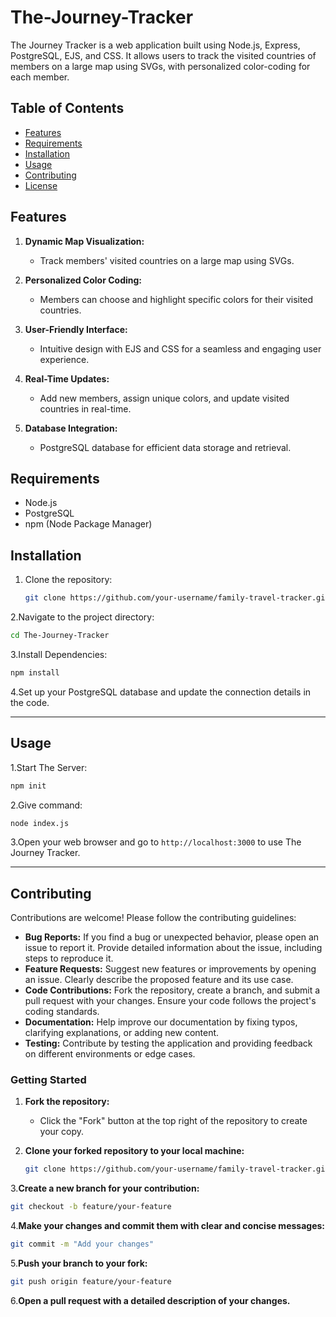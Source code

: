 # The-Journey-Tracker
The Journey Tracker is a web application built using Node.js, Express, PostgreSQL, EJS, and CSS. It allows users to track the visited countries of  members on a large map using SVGs, with personalized color-coding for each member.

## Table of Contents

- [Features](#features)
- [Requirements](#requirements)
- [Installation](#installation)
- [Usage](#usage)
- [Contributing](#contributing)
- [License](#license)

## Features

1. **Dynamic Map Visualization:**
   - Track members' visited countries on a large map using SVGs.

2. **Personalized Color Coding:**
   - Members can choose and highlight specific colors for their visited countries.

3. **User-Friendly Interface:**
   - Intuitive design with EJS and CSS for a seamless and engaging user experience.

4. **Real-Time Updates:**
   - Add new members, assign unique colors, and update visited countries in real-time.

5. **Database Integration:**
   - PostgreSQL database for efficient data storage and retrieval.

## Requirements

- Node.js
- PostgreSQL
- npm (Node Package Manager)

## Installation

1. Clone the repository:

   ```bash
   git clone https://github.com/your-username/family-travel-tracker.git
   ```

2.Navigate to the project directory:

  ```bash
  cd The-Journey-Tracker
  ```

3.Install Dependencies:

  ```bash
  npm install
  ```
4.Set up your PostgreSQL database and update the connection details in the code.

---

## Usage

1.Start The Server:

```bash
npm init 
```

2.Give command:

```bash
node index.js
```

3.Open your web browser and go to `http://localhost:3000` to use The Journey Tracker.

---

## Contributing
Contributions are welcome! Please follow the contributing guidelines:
* **Bug Reports:** If you find a bug or unexpected behavior, please open an issue to report it. Provide detailed information about the issue, including steps to reproduce it.
* **Feature Requests:** Suggest new features or improvements by opening an issue. Clearly describe the proposed feature and its use case.
* **Code Contributions:** Fork the repository, create a branch, and submit a pull request with your changes. Ensure your code follows the project's coding standards.
* **Documentation:** Help improve our documentation by fixing typos, clarifying explanations, or adding new content.
* **Testing:** Contribute by testing the application and providing feedback on different environments or edge cases.

### Getting Started

1. **Fork the repository:**
    - Click the "Fork" button at the top right of the repository to create your copy.

2. **Clone your forked repository to your local machine:**
    ```bash
    git clone https://github.com/your-username/family-travel-tracker.git
    ```
3.**Create a new branch for your contribution:**
   ```bash
   git checkout -b feature/your-feature
   ```
4.**Make your changes and commit them with clear and concise messages:**
   ```bash
   git commit -m "Add your changes"
   ```
5.**Push your branch to your fork:**
   ```bash
   git push origin feature/your-feature
   ```
6.**Open a pull request with a detailed description of your changes.**

